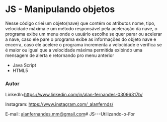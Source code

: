 # JS - Manipulando objetos

Nesse código criei um objeto(nave) que contém os atributos nome, tipo, velocidade máxima e um método responsável pela aceleração da nave, o programa exibe um menu onde o usuário escolhe se quer parar ou acelerar a nave, caso ele pare o programa exibe as informações do objeto nave e encerra, caso ele acelere o programa incrementa a velocidade e verifica se é maior ou igual que a velocidade máxima permitida exibindo uma mensagem de alerta e retornando pro menu anterior 

* Java Script
* HTML5

### Autor

LinkedIn:https://www.linkedin.com/in/alan-fernandes-03096317b/

Instagram: https://www.instagram.com/_alanfernds/

E-mail: alanfernandes.mm@gmail.com# JS---Utilizando-o-For

